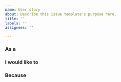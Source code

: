 ```yaml
---
name: User story
about: Describe this issue template's purpose here.
title: ''
labels: ''
assignees: ''

---
```


### As a <user>

### I would like to <action>

### Because <justification>
